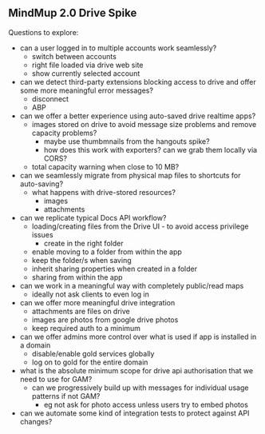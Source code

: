 MindMup 2.0 Drive Spike
------------------------

Questions to explore:

* can a user logged in to multiple accounts work seamlessly? 
  * switch between accounts
  * right file loaded via drive web site
  * show currently selected account
* can we detect third-party extensions blocking access to drive and offer some more meaningful error messages?
  * disconnect
  * ABP
* can we offer a better experience using auto-saved drive realtime apps?
  * images stored on drive to avoid message size problems and remove capacity problems?
    * maybe use thumbmnails from the hangouts spike?
    * how does this work with exporters? can we grab them locally via CORS?
  * total capacity warning when close to 10 MB?
* can we seamlessly migrate from physical map files to shortcuts for auto-saving?
  * what happens with drive-stored resources?
    * images
    * attachments
* can we replicate typical Docs API workflow?
  * loading/creating files from the Drive UI - to avoid access privilege issues
    * create in the right folder
  * enable moving to a folder from within the app
  * keep the folder/s when saving
  * inherit sharing properties when created in a folder
  * sharing from within the app
* can we work in a meaningful way with completely public/read maps
  * ideally not ask clients to even log in
* can we offer more meaningful drive integration
  * attachments are files on drive
  * images are photos from google drive photos
  * keep required auth to a minimum
* can we offer admins more control over what is used if app is installed in a domain
  * disable/enable gold services globally
  * log on to gold for the entire domain
* what is the absolute minimum scope for drive api authorisation that we need to use for GAM?
  * can we progressively build up with messages for individual usage patterns if not GAM?
    * eg not ask for photo access unless users try to embed photos
* can we automate some kind of integration tests to protect against API changes?

